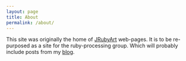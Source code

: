 ```yaml
---
layout: page
title: About
permalink: /about/
---
```


This site was originally the home of [JRubyArt][jruby_art] web-pages. It is to be re-purposed as a site for the ruby-processing group. Which will probably include posts from my [blog][blog].

[jruby_art]: https://ruby-processing.github.io/index.html
[blog]:http://monkstone.github.io/
